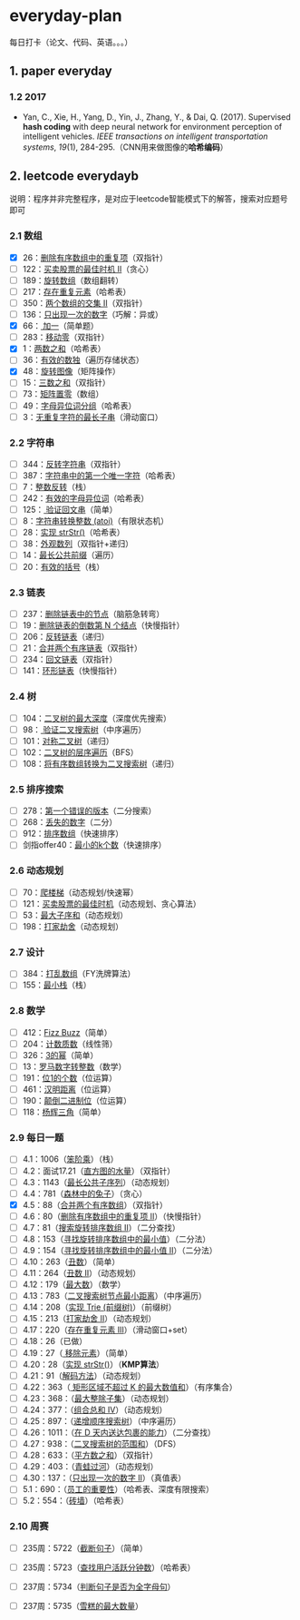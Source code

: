 # everyday-plan
每日打卡（论文、代码、英语。。。）

## 1. paper everyday

### 1.2 2017

* Yan, C., Xie, H., Yang, D., Yin, J., Zhang, Y., & Dai, Q. (2017). Supervised **hash coding** with deep neural network for environment perception of intelligent vehicles. *IEEE transactions on intelligent transportation systems*, *19*(1), 284-295.（CNN用来做图像的**哈希编码**）



## 2. leetcode everydayb

说明：程序并非完整程序，是对应于leetcode智能模式下的解答，搜索对应题号即可

### 2.1 数组

- [x] 26：[删除有序数组中的重复项](https://leetcode-cn.com/problems/remove-duplicates-from-sorted-array/)（双指针） 
- [ ] 122：[买卖股票的最佳时机 II](https://leetcode-cn.com/problems/best-time-to-buy-and-sell-stock-ii/)（贪心）
- [ ] 189：[旋转数组](https://leetcode-cn.com/problems/rotate-array/)（数组翻转）
- [ ] 217：[存在重复元素](https://leetcode-cn.com/problems/contains-duplicate/)（哈希表）
- [ ] 350：[两个数组的交集 II](https://leetcode-cn.com/problems/intersection-of-two-arrays-ii/)（双指针）
- [ ] 136：[只出现一次的数字](https://leetcode-cn.com/problems/single-number/)（巧解：异或）
- [x] 66：[ 加一](https://leetcode-cn.com/problems/plus-one/)（简单题）
- [ ] 283：[移动零](https://leetcode-cn.com/problems/move-zeroes/)（双指针）
- [x] 1：[两数之和](https://leetcode-cn.com/problems/two-sum/)（哈希表）
- [ ] 36：[有效的数独](https://leetcode-cn.com/problems/valid-sudoku/)（遍历存储状态）
- [x] 48：[旋转图像](https://leetcode-cn.com/problems/rotate-image/)（矩阵操作）
- [ ] 15：[三数之和](https://leetcode-cn.com/problems/3sum/)（双指针）
- [ ] 73：[矩阵置零](https://leetcode-cn.com/problems/set-matrix-zeroes/)（数组）
- [ ] 49：[字母异位词分组](https://leetcode-cn.com/problems/group-anagrams/)（哈希表）
- [ ] 3：[无重复字符的最长子串](https://leetcode-cn.com/problems/longest-substring-without-repeating-characters/)（滑动窗口）

### 2.2 字符串

- [ ] 344：[反转字符串](https://leetcode-cn.com/problems/reverse-string/)（双指针）
- [ ] 387：[字符串中的第一个唯一字符](https://leetcode-cn.com/problems/first-unique-character-in-a-string/)（哈希表）
- [ ] 7：[整数反转](https://leetcode-cn.com/problems/reverse-integer/)（栈）
- [ ] 242：[有效的字母异位词](https://leetcode-cn.com/problems/valid-anagram/)（哈希表）
- [ ] 125：[ 验证回文串](https://leetcode-cn.com/problems/valid-palindrome/)（简单）
- [ ] 8：[字符串转换整数 (atoi)](https://leetcode-cn.com/problems/string-to-integer-atoi/)（有限状态机）
- [ ] 28：[实现 strStr()](https://leetcode-cn.com/problems/implement-strstr/)（哈希表）
- [ ] 38：[外观数列](https://leetcode-cn.com/problems/count-and-say/)（双指针+递归）
- [ ] 14：[最长公共前缀](https://leetcode-cn.com/problems/longest-common-prefix/)（遍历）
- [ ] 20：[有效的括号](https://leetcode-cn.com/problems/valid-parentheses/)（栈）

### 2.3 链表

- [ ] 237：[删除链表中的节点](https://leetcode-cn.com/problems/delete-node-in-a-linked-list/)（脑筋急转弯）
- [ ] 19：[删除链表的倒数第 N 个结点](https://leetcode-cn.com/problems/remove-nth-node-from-end-of-list/)（快慢指针）
- [ ] 206：[反转链表](https://leetcode-cn.com/problems/reverse-linked-list/)（递归）
- [ ] 21：[合并两个有序链表](https://leetcode-cn.com/problems/merge-two-sorted-lists/)（双指针）
- [ ] 234：[回文链表](https://leetcode-cn.com/problems/palindrome-linked-list/)（双指针）
- [ ] 141：[环形链表](https://leetcode-cn.com/problems/linked-list-cycle/)（快慢指针）

### 2.4 树

- [ ] 104：[二叉树的最大深度](https://leetcode-cn.com/problems/maximum-depth-of-binary-tree/)（深度优先搜索）
- [ ] 98：[ 验证二叉搜索树](https://leetcode-cn.com/problems/validate-binary-search-tree/)（中序遍历）
- [ ] 101：[对称二叉树](https://leetcode-cn.com/problems/symmetric-tree/)（递归）
- [ ] 102：[二叉树的层序遍历](https://leetcode-cn.com/problems/binary-tree-level-order-traversal/)（BFS）
- [ ] 108：[将有序数组转换为二叉搜索树](https://leetcode-cn.com/problems/convert-sorted-array-to-binary-search-tree/)（递归）

### 2.5 排序搜索

- [ ] 278：[第一个错误的版本](https://leetcode-cn.com/problems/first-bad-version/)（二分搜索）
- [ ] 268：[丢失的数字](https://leetcode-cn.com/problems/missing-number/)（二分）
- [ ] 912：[排序数组](https://leetcode-cn.com/problems/sort-an-array/)（快速排序）
- [ ] 剑指offer40：[最小的k个数](https://leetcode-cn.com/problems/zui-xiao-de-kge-shu-lcof/)（快速排序）

### 2.6 动态规划

- [ ] 70：[爬楼梯](https://leetcode-cn.com/problems/climbing-stairs/)（动态规划/快速幂）
- [ ] 121：[买卖股票的最佳时机](https://leetcode-cn.com/problems/best-time-to-buy-and-sell-stock/)（动态规划、贪心算法）
- [ ] 53：[最大子序和](https://leetcode-cn.com/problems/maximum-subarray/)（动态规划）
- [ ] 198：[打家劫舍](https://leetcode-cn.com/problems/house-robber/)（动态规划）

### 2.7 设计

- [ ] 384：[打乱数组](https://leetcode-cn.com/problems/shuffle-an-array/)（FY洗牌算法）
- [ ] 155：[最小栈](https://leetcode-cn.com/problems/min-stack/)（栈）

### 2.8 数学

- [ ] 412：[Fizz Buzz](https://leetcode-cn.com/problems/fizz-buzz/)（简单）
- [ ] 204：[计数质数](https://leetcode-cn.com/problems/count-primes/)（线性筛）
- [ ] 326：[3的幂](https://leetcode-cn.com/problems/power-of-three/)（简单）
- [ ] 13：[罗马数字转整数](https://leetcode-cn.com/problems/roman-to-integer/)（数学）
- [ ] 191：[位1的个数](https://leetcode-cn.com/problems/number-of-1-bits/)（位运算）
- [ ] 461：[汉明距离](https://leetcode-cn.com/problems/hamming-distance/)（位运算）
- [ ] 190：[颠倒二进制位](https://leetcode-cn.com/problems/reverse-bits/)（位运算）
- [ ] 118：[杨辉三角](https://leetcode-cn.com/problems/pascals-triangle/)（简单）

### 2.9 每日一题

- [ ] 4.1：1006（[笨阶乘](https://leetcode-cn.com/problems/clumsy-factorial/)）（栈）
- [ ] 4.2：面试17.21（[直方图的水量](https://leetcode-cn.com/problems/volume-of-histogram-lcci/)）（双指针）
- [ ] 4.3：1143（[最长公共子序列](https://leetcode-cn.com/problems/longest-common-subsequence/)）（动态规划）
- [ ] 4.4：781（[森林中的兔子](https://leetcode-cn.com/problems/rabbits-in-forest/)）（贪心）
- [x] 4.5：88（[合并两个有序数组](https://leetcode-cn.com/problems/merge-sorted-array/)）（双指针）
- [ ] 4.6：80（[删除有序数组中的重复项 II](https://leetcode-cn.com/problems/remove-duplicates-from-sorted-array-ii/)）（快慢指针）
- [ ] 4.7：81（[搜索旋转排序数组 II](https://leetcode-cn.com/problems/search-in-rotated-sorted-array-ii/)）（二分查找）
- [ ] 4.8：153（[寻找旋转排序数组中的最小值](https://leetcode-cn.com/problems/find-minimum-in-rotated-sorted-array/)）（二分法）
- [ ] 4.9：154（[寻找旋转排序数组中的最小值 II](https://leetcode-cn.com/problems/find-minimum-in-rotated-sorted-array-ii/)）（二分法）
- [ ] 4.10：263（[丑数](https://leetcode-cn.com/problems/ugly-number/)）（简单）
- [ ] 4.11：264（[丑数 II](https://leetcode-cn.com/problems/ugly-number-ii/)）（动态规划）
- [ ] 4.12：179（[最大数](https://leetcode-cn.com/problems/largest-number/)）（数学）
- [ ] 4.13：783（[二叉搜索树节点最小距离](https://leetcode-cn.com/problems/minimum-distance-between-bst-nodes/)）（中序遍历）
- [ ] 4.14：208（[实现 Trie (前缀树)](https://leetcode-cn.com/problems/implement-trie-prefix-tree/)）（前缀树）
- [ ] 4.15：213（[打家劫舍 II](https://leetcode-cn.com/problems/house-robber-ii/)）（动态规划）
- [ ] 4.17：220（[存在重复元素 III](https://leetcode-cn.com/problems/contains-duplicate-iii/)）（滑动窗口+set）
- [ ] 4.18：26（已做）
- [ ] 4.19：27（[ 移除元素](https://leetcode-cn.com/problems/remove-element/)）（简单）
- [ ] 4.20：28（[实现 strStr()](https://leetcode-cn.com/problems/implement-strstr/)）（**KMP算法**）
- [ ] 4.21：91（[解码方法](https://leetcode-cn.com/problems/decode-ways/)）（动态规划）
- [ ] 4.22：363（[ 矩形区域不超过 K 的最大数值和](https://leetcode-cn.com/problems/max-sum-of-rectangle-no-larger-than-k/)）（有序集合）
- [ ] 4.23：368：（[最大整除子集](https://leetcode-cn.com/problems/largest-divisible-subset/)）（动态规划）
- [ ] 4.24：377：（[组合总和 Ⅳ](https://leetcode-cn.com/problems/combination-sum-iv/)）（动态规划）
- [ ] 4.25：897：（[递增顺序搜索树](https://leetcode-cn.com/problems/increasing-order-search-tree/)）（中序遍历）
- [ ] 4.26：1011：（[在 D 天内送达包裹的能力](https://leetcode-cn.com/problems/capacity-to-ship-packages-within-d-days/)）（二分查找）
- [ ] 4.27：938：（[二叉搜索树的范围和](https://leetcode-cn.com/problems/range-sum-of-bst/)）（DFS）
- [ ] 4.28：633：（[平方数之和](https://leetcode-cn.com/problems/sum-of-square-numbers/)）（双指针）
- [ ] 4.29：403：（[青蛙过河](https://leetcode-cn.com/problems/frog-jump/)）（动态规划）
- [ ] 4.30：137：（[只出现一次的数字 II](https://leetcode-cn.com/problems/single-number-ii/)）（真值表）
- [ ] 5.1：690：（[员工的重要性](https://leetcode-cn.com/problems/employee-importance/)）（哈希表、深度有限搜索）
- [ ] 5.2：554：（[砖墙](https://leetcode-cn.com/problems/brick-wall/)）（哈希表）

### 2.10 周赛

- [ ] 235周：5722（[截断句子](https://leetcode-cn.com/problems/truncate-sentence/)）（简单）
- [ ] 235周：5723（[查找用户活跃分钟数](https://leetcode-cn.com/problems/finding-the-users-active-minutes/)）（哈希表）
- [ ] 237周：5734（[判断句子是否为全字母句](https://leetcode-cn.com/problems/check-if-the-sentence-is-pangram/)）
- [ ] 237周：5735（[雪糕的最大数量](https://leetcode-cn.com/problems/maximum-ice-cream-bars/)）



